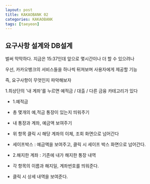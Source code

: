 ```yaml
---
layout: post
title: KAKAOBANK 02
categories: KAKAOBANK
tags: [taeyeon]
---
```



## 요구사항 설계와 DB설계

벌써 막막하다. 지금은 15:37인데 앞으로 몇시간이나 더 할 수 있으려나

우선, 카카오뱅크의 서비스들을 하나씩 뒤져보며 사용자에게 제공할 기능

즉, 요구사항이 무엇인지 파악해보자

1.최상단의 '내 계좌'를 누르면 예적금 / 대출 / 다른 금융 카테고리가 있다

- 1.예적금 

- 총 몇개의 예,적금 통장이 있는지 띄워주기

- 내 통장과 계좌, 예금액 보여주기

- 위 항목 클릭 시 해당 계좌의 이체, 조회 화면으로 넘어간다

- 세이프박스 : 예금액을 보여주고, 클릭 시 세이프 박스 화면으로 넘어간다.

- 2.해지한 계좌 : 기존에 내가 해지한 통장 내역

- 각 항목의 이름과 해지일, 계좌번호를 띄워준다.

- 클릭 시 상세 내역을 보여준다.






